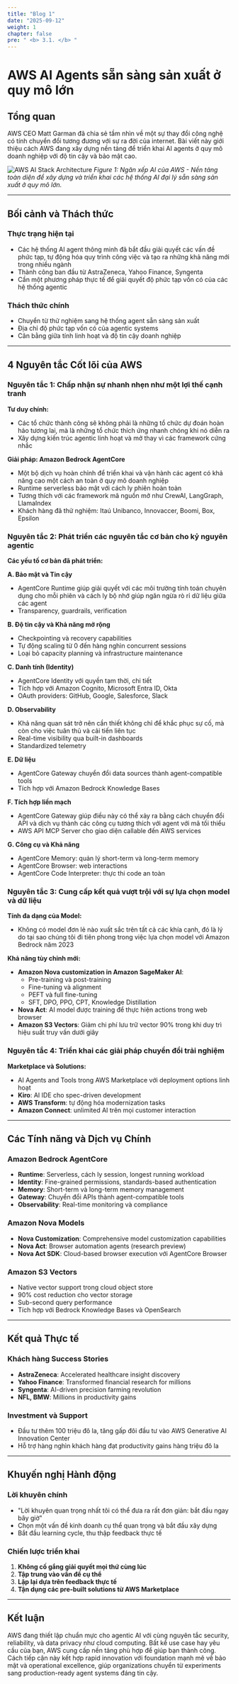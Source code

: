 ```yaml
---
title: "Blog 1"
date: "2025-09-12"
weight: 1
chapter: false
pre: " <b> 3.1. </b> "
---
```


# AWS AI Agents sẵn sàng sản xuất ở quy mô lớn

## Tổng quan

AWS CEO Matt Garman đã chia sẻ tầm nhìn về một sự thay đổi công nghệ có tính chuyển đổi tương đương với sự ra đời của internet. Bài viết này giới thiệu cách AWS đang xây dựng nền tảng để triển khai AI agents ở quy mô doanh nghiệp với độ tin cậy và bảo mật cao.

![AWS AI Stack Architecture](/images/Blog1.png)
_Figure 1: Ngăn xếp AI của AWS - Nền tảng toàn diện để xây dựng và triển khai các hệ thống AI đại lý sẵn sàng sản xuất ở quy mô lớn._

---

## Bối cảnh và Thách thức

### Thực trạng hiện tại

- Các hệ thống AI agent thông minh đã bắt đầu giải quyết các vấn đề phức tạp, tự động hóa quy trình công việc và tạo ra những khả năng mới trong nhiều ngành
- Thành công ban đầu từ AstraZeneca, Yahoo Finance, Syngenta
- Cần một phương pháp thực tế để giải quyết độ phức tạp vốn có của các hệ thống agentic

### Thách thức chính

- Chuyển từ thử nghiệm sang hệ thống agent sẵn sàng sản xuất
- Địa chỉ độ phức tạp vốn có của agentic systems
- Cân bằng giữa tính linh hoạt và độ tin cậy doanh nghiệp

---

## 4 Nguyên tắc Cốt lõi của AWS

### Nguyên tắc 1: Chấp nhận sự nhanh nhẹn như một lợi thế cạnh tranh

**Tư duy chính:**

- Các tổ chức thành công sẽ không phải là những tổ chức dự đoán hoàn hảo tương lai, mà là những tổ chức thích ứng nhanh chóng khi nó diễn ra
- Xây dựng kiến trúc agentic linh hoạt và mở thay vì các framework cứng nhắc

**Giải pháp: Amazon Bedrock AgentCore**

- Một bộ dịch vụ hoàn chỉnh để triển khai và vận hành các agent có khả năng cao một cách an toàn ở quy mô doanh nghiệp
- Runtime serverless bảo mật với cách ly phiên hoàn toàn
- Tương thích với các framework mã nguồn mở như CrewAI, LangGraph, LlamaIndex
- Khách hàng đã thử nghiệm: Itaú Unibanco, Innovaccer, Boomi, Box, Epsilon

### Nguyên tắc 2: Phát triển các nguyên tắc cơ bản cho kỷ nguyên agentic

**Các yếu tố cơ bản đã phát triển:**

**A. Bảo mật và Tin cậy**

- AgentCore Runtime giúp giải quyết với các môi trường tính toán chuyên dụng cho mỗi phiên và cách ly bộ nhớ giúp ngăn ngừa rò rỉ dữ liệu giữa các agent
- Transparency, guardrails, verification

**B. Độ tin cậy và Khả năng mở rộng**

- Checkpointing và recovery capabilities
- Tự động scaling từ 0 đến hàng nghìn concurrent sessions
- Loại bỏ capacity planning và infrastructure maintenance

**C. Danh tính (Identity)**

- AgentCore Identity với quyền tạm thời, chi tiết
- Tích hợp với Amazon Cognito, Microsoft Entra ID, Okta
- OAuth providers: GitHub, Google, Salesforce, Slack

**D. Observability**

- Khả năng quan sát trở nên cần thiết không chỉ để khắc phục sự cố, mà còn cho việc tuân thủ và cải tiến liên tục
- Real-time visibility qua built-in dashboards
- Standardized telemetry

**E. Dữ liệu**

- AgentCore Gateway chuyển đổi data sources thành agent-compatible tools
- Tích hợp với Amazon Bedrock Knowledge Bases

**F. Tích hợp liền mạch**

- AgentCore Gateway giúp điều này có thể xảy ra bằng cách chuyển đổi API và dịch vụ thành các công cụ tương thích với agent với mã tối thiểu
- AWS API MCP Server cho giao diện callable đến AWS services

**G. Công cụ và Khả năng**

- AgentCore Memory: quản lý short-term và long-term memory
- AgentCore Browser: web interactions
- AgentCore Code Interpreter: thực thi code an toàn

### Nguyên tắc 3: Cung cấp kết quả vượt trội với sự lựa chọn model và dữ liệu

**Tính đa dạng của Model:**

- Không có model đơn lẻ nào xuất sắc trên tất cả các khía cạnh, đó là lý do tại sao chúng tôi đi tiên phong trong việc lựa chọn model với Amazon Bedrock năm 2023

**Khả năng tùy chỉnh mới:**

- **Amazon Nova customization in Amazon SageMaker AI**:
  - Pre-training và post-training
  - Fine-tuning và alignment
  - PEFT và full fine-tuning
  - SFT, DPO, PPO, CPT, Knowledge Distillation
- **Nova Act**: AI model được training để thực hiện actions trong web browser
- **Amazon S3 Vectors**: Giảm chi phí lưu trữ vector 90% trong khi duy trì hiệu suất truy vấn dưới giây

### Nguyên tắc 4: Triển khai các giải pháp chuyển đổi trải nghiệm

**Marketplace và Solutions:**

- AI Agents and Tools trong AWS Marketplace với deployment options linh hoạt
- **Kiro**: AI IDE cho spec-driven development
- **AWS Transform**: tự động hóa modernization tasks
- **Amazon Connect**: unlimited AI trên mọi customer interaction

---

## Các Tính năng và Dịch vụ Chính

### Amazon Bedrock AgentCore

- **Runtime**: Serverless, cách ly session, longest running workload
- **Identity**: Fine-grained permissions, standards-based authentication
- **Memory**: Short-term và long-term memory management
- **Gateway**: Chuyển đổi APIs thành agent-compatible tools
- **Observability**: Real-time monitoring và compliance

### Amazon Nova Models

- **Nova Customization**: Comprehensive model customization capabilities
- **Nova Act**: Browser automation agents (research preview)
- **Nova Act SDK**: Cloud-based browser execution với AgentCore Browser

### Amazon S3 Vectors

- Native vector support trong cloud object store
- 90% cost reduction cho vector storage
- Sub-second query performance
- Tích hợp với Bedrock Knowledge Bases và OpenSearch

---

## Kết quả Thực tế

### Khách hàng Success Stories

- **AstraZeneca**: Accelerated healthcare insight discovery
- **Yahoo Finance**: Transformed financial research for millions
- **Syngenta**: AI-driven precision farming revolution
- **NFL, BMW**: Millions in productivity gains

### Investment và Support

- Đầu tư thêm 100 triệu đô la, tăng gấp đôi đầu tư vào AWS Generative AI Innovation Center
- Hỗ trợ hàng nghìn khách hàng đạt productivity gains hàng triệu đô la

---

## Khuyến nghị Hành động

### Lời khuyên chính

- "Lời khuyên quan trọng nhất tôi có thể đưa ra rất đơn giản: bắt đầu ngay bây giờ"
- Chọn một vấn đề kinh doanh cụ thể quan trọng và bắt đầu xây dựng
- Bắt đầu learning cycle, thu thập feedback thực tế

### Chiến lược triển khai

1. **Không cố gắng giải quyết mọi thứ cùng lúc**
2. **Tập trung vào vấn đề cụ thể**
3. **Lặp lại dựa trên feedback thực tế**
4. **Tận dụng các pre-built solutions từ AWS Marketplace**

---

## Kết luận

AWS đang thiết lập chuẩn mực cho agentic AI với cùng nguyên tắc security, reliability, và data privacy như cloud computing. Bất kể use case hay yêu cầu của bạn, AWS cung cấp nền tảng phù hợp để giúp bạn thành công. Cách tiếp cận này kết hợp rapid innovation với foundation mạnh mẽ về bảo mật và operational excellence, giúp organizations chuyển từ experiments sang production-ready agent systems đáng tin cậy.
